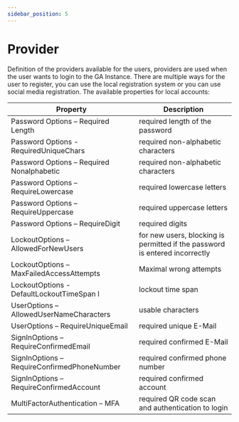 ```yaml
---
sidebar_position: 5
---
```

# Provider

Definition of the providers available for the users, providers are used when the user wants to login to the GA Instance. There are multiple ways for the user to register, you can use the local registration system or you can use social media registration. The available properties for local accounts:

| Property | Description |
| --- | --- |
| Password Options – Required Length | required length of the password |
| Password Options - RequiredUniqueChars | required non-alphabetic characters |
| Password Options – Required Nonalphabetic | required non-alphabetic characters |
| Password Options – RequireLowercase | required lowercase letters |
| Password Options – RequireUppercase | required uppercase letters |
| Password Options – RequireDigit | required digits |
| LockoutOptions – AllowedForNewUsers | for new users, blocking is permitted if the password is entered incorrectly |
| LockoutOptions – MaxFailedAccessAttempts | Maximal wrong attempts |
| LockoutOptions - DefaultLockoutTimeSpan l | lockout time span |
| UserOptions – AllowedUserNameCharacters | usable characters |
| UserOptions – RequireUniqueEmail | required unique E-Mail |
| SignInOptions – RequireConfirmedEmail | required confirmed E-Mail |
| SignInOptions – RequireConfirmedPhoneNumber | required confirmed phone number |
| SignInOptions – RequireConfirmedAccount | required confirmed account |
| MultiFactorAuthentication – MFA | required QR code scan and authentication to login |
